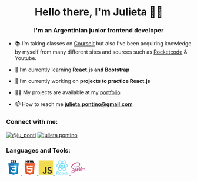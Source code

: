 <h1 align="center"> Hello there, I'm Julieta 👋🏽 </h1>
<h3 align="center">I'm an Argentinian junior frontend developer</h3>

- 📚 I’m taking classes on [CourseIt](https://courseit.io/) but also I've been acquiring knowledge by myself from many different sites and sources such as [Rocketcode](https://www.rocketcode.com.ar/) & Youtube. 

- 🌱 I’m currently learning **React.js and Bootstrap** 

- 🔭 I’m currently working on **projects to practice React.js**

- 👨‍💻 My projects are available at my [portfolio](https://juliponti.github.io/portfolio/)

- 📫 How to reach me **julieta.pontino@gmail.com**

<h3 align="left">Connect with me:</h3>
<p align="left">
<a href="https://twitter.com/@ju_ponti" target="blank"><img align="center" src="https://raw.githubusercontent.com/rahuldkjain/github-profile-readme-generator/master/src/images/icons/Social/twitter.svg" alt="@ju_ponti" height="30" width="40" /></a>
<a href="https://linkedin.com/in/julieta pontino" target="blank"><img align="center" src="https://raw.githubusercontent.com/rahuldkjain/github-profile-readme-generator/master/src/images/icons/Social/linked-in-alt.svg" alt="julieta pontino" height="30" width="40" /></a>
</p>

<h3 align="left">Languages and Tools:</h3>
<p align="left"> <a href="https://www.w3schools.com/css/" target="_blank"> <img src="https://raw.githubusercontent.com/devicons/devicon/master/icons/css3/css3-original-wordmark.svg" alt="css3" width="40" height="40"/> </a> <a href="https://www.w3.org/html/" target="_blank"> <img src="https://raw.githubusercontent.com/devicons/devicon/master/icons/html5/html5-original-wordmark.svg" alt="html5" width="40" height="40"/> </a> <a href="https://developer.mozilla.org/en-US/docs/Web/JavaScript" target="_blank"> <img src="https://raw.githubusercontent.com/devicons/devicon/master/icons/javascript/javascript-original.svg" alt="javascript" width="40" height="40"/> </a> <a href="https://reactjs.org/" target="_blank"> <img src="https://raw.githubusercontent.com/devicons/devicon/master/icons/react/react-original-wordmark.svg" alt="react" width="40" height="40"/> </a> <a href="https://sass-lang.com" target="_blank"> <img src="https://raw.githubusercontent.com/devicons/devicon/master/icons/sass/sass-original.svg" alt="sass" width="40" height="40"/> </a> </p>






